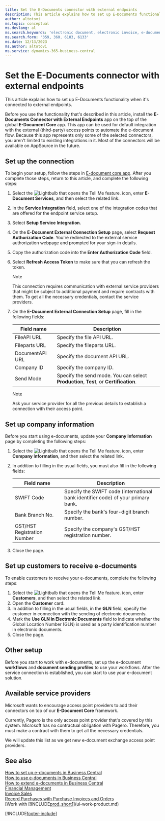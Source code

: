 ```yaml
---
title: Set the E-Documents connector with external endpoints
description: This article explains how to set up E-Documents functionality when it's connected to external endpoints.
author: altotovi
ms.topic: conceptual
ms.devlang: al
ms.search.keywords: 'electronic document, electronic invoice, e-document, e-invoice, access-point, endpoint'
ms.search.form: '359, 360, 6103, 6133'
ms.date: 12/13/2023
ms.author: altotovi
ms.service: dynamics-365-business-central
---
```


# <a name="set-the-e-documents-connector-with-external-endpoints"></a>Set the E-Documents connector with external endpoints

This article explains how to set up E-Documents functionality when it's connected to external endpoints.

Before you use the functionality that's described in this article, install the **E-Documents Connector with External Endpoints** app on the top of the global **E-Document Core** app. This app can be used for default integration with the external (third-party) access points to automate the e-document flow. Because this app represents only some of the selected connectors, you aren't limited to existing integrations in it. Most of the connectors will be available on AppSource in the future.

## <a name="set-up-the-connection"></a>Set up the connection

To begin your setup, follow the steps in [E-document core app](finance-how-setup-edocuments.md). After you complete those steps, return to this article, and complete the following steps:

1. Select the ![Lightbulb that opens the Tell Me feature.](media/ui-search/search_small.png "Tell me what you want to do") icon, enter **E-Document Services**, and then select the related link.
2. In the **Service Integration** field, select one of the integration codes that are offered for the endpoint service setup.
3. Select **Setup Service Integration**.
4. On the **E-Document External Connection Setup** page, select **Request Authorization Code**. You're redirected to the external service authorization webpage and prompted for your sign-in details.
5. Copy the authorization code into the **Enter Authorization Code** field.
6. Select **Refresh Access Token** to make sure that you can refresh the token.

    > [!NOTE]
    > This connection requires communication with external service providers that might be subject to additional payment and require contracts with them. To get all the necessary credentials, contact the service providers.

7. On the **E-Document External Connection Setup** page, fill in the following fields:

    | Field name | Description |
    |---|---|
    | FileAPI URL | Specify the file API URL. |
    | Fileparts URL | Specify the fileparts URL. |
    | DocumentAPI URL | Specify the document API URL. |
    | Company ID | Specify the company ID. |
    | Send Mode | Specify the send mode. You can select **Production**, **Test**, or **Certification**. |

    > [!NOTE]
    > Ask your service provider for all the previous details to establish a connection with their access point.

## <a name="set-up-company-information"></a>Set up company information

Before you start using e-documents, update your **Company Information** page by completing the following steps:

1. Select the ![Lightbulb that opens the Tell Me feature.](media/ui-search/search_small.png "Tell me what you want to do") icon, enter **Company Information**, and then select the related link.
2. In addition to filling in the usual fields, you must also fill in the following fields:

    | Field name | Description |
    |---|---|
    | SWIFT Code | Specify the SWIFT code (international bank identifier code) of your primary bank. |
    | Bank Branch No. | Specify the bank's four-digit branch number. |
    | GST/HST Registration Number | Specify the company's GST/HST registration number. |

3. Close the page.

## <a name="set-up-customers-to-receive-e-documents"></a>Set up customers to receive e-documents

To enable customers to receive your e-documents, complete the following steps:

1. Select the ![Lightbulb that opens the Tell Me feature.](media/ui-search/search_small.png "Tell me what you want to do") icon, enter **Customers**, and then select the related link.
2. Open the **Customer** card.
3. In addition to filling in the usual fields, in the **GLN** field, specify the customer in connection with the sending of electronic documents.
4. Mark the **Use GLN in Electronic Documents** field to indicate whether the Global Location Number (GLN) is used as a party identification number in electronic documents.
5. Close the page.

## <a name="other-setup"></a>Other setup

Before you start to work with e-documents, set up the e-document **workflows** and **document sending profiles** to use your workflows. After the service connection is established, you can start to use your e-document solution.

## <a name="available-service-providers"></a>Available service providers

Microsoft wants to encourage access point providers to add their connectors on top of our **E-Document Core** framework.

Currently, Pagero is the only access point provider that's covered by this system. Microsoft has no contractual obligation with Pagero. Therefore, you must make a contract with them to get all the necessary credentials.

We will update this list as we get new e-document exchange access point providers.

## <a name="see-also"></a>See also

[How to set up e-documents in Business Central](finance-how-setup-edocuments.md)  
[How to use e-documents in Business Central](finance-how-use-edocuments.md)  
[How to extend e-documents in Business Central](/dynamics365/business-central/dev-itpro/developer/devenv-extend-edocuments)  
[Financial Management](finance.md)  
[Invoice Sales](sales-how-invoice-sales.md)  
[Record Purchases with Purchase Invoices and Orders](purchasing-how-record-purchases.md)  
[Work with [!INCLUDE[prod_short](includes/prod_short.md)]](ui-work-product.md)

[!INCLUDE[footer-include](includes/footer-banner.md)]
